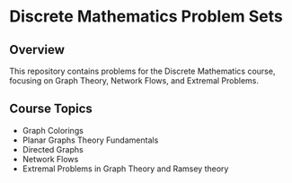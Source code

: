 # Discrete Mathematics Problem Sets

## Overview
This repository contains problems for the Discrete Mathematics course, focusing on Graph Theory, Network Flows, and Extremal Problems.

## Course Topics
- Graph Colorings
- Planar Graphs Theory Fundamentals
- Directed Graphs
- Network Flows
- Extremal Problems in Graph Theory and Ramsey theory
